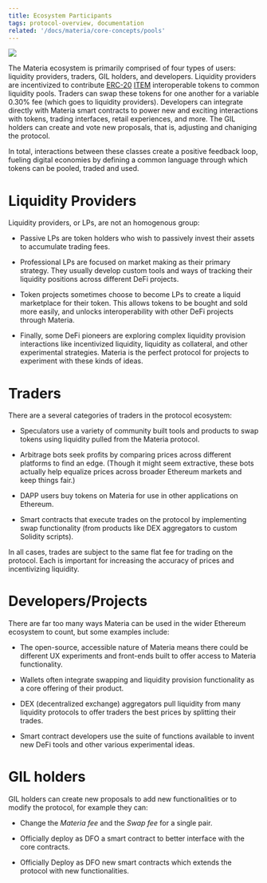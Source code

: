 ```yaml
---
title: Ecosystem Participants
tags: protocol-overview, documentation
related: '/docs/materia/core-concepts/pools'
---
```


![](/images/protocol.jpg)

The Materia ecosystem is primarily comprised of four types of users: liquidity providers, traders, GIL holders, and developers. Liquidity providers are incentivized to contribute [ERC-20](https://eips.ethereum.org/EIPS/eip-20) [ITEM](https://ethitem.com/) interoperable tokens to common liquidity pools. Traders can swap these tokens for one another for a variable <Link to="/docs/materia/advanced-topics/fees">0.30% fee</Link> (which goes to liquidity providers). Developers can integrate directly with Materia smart contracts to power new and exciting interactions with tokens, trading interfaces, retail experiences, and more. The GIL holders can create and vote new proposals, that is, adjusting and chaniging the protocol.

In total, interactions between these classes create a positive feedback loop, fueling digital economies by defining a common language through which tokens can be pooled, traded and used.

# Liquidity Providers

Liquidity providers, or LPs, are not an homogenous group:

- Passive LPs are token holders who wish to passively invest their assets to accumulate trading fees.

- Professional LPs are focused on market making as their primary strategy. They usually develop custom tools and ways of tracking their liquidity positions across different DeFi projects.

- Token projects sometimes choose to become LPs to create a liquid marketplace for their token. This allows tokens to be bought and sold more easily, and unlocks interoperability with other DeFi projects through Materia.

- Finally, some DeFi pioneers are exploring complex liquidity provision interactions like incentivized liquidity, liquidity as collateral, and other experimental strategies. Materia is the perfect protocol for projects to experiment with these kinds of ideas.

# Traders

There are a several categories of traders in the protocol ecosystem:

- Speculators use a variety of community built tools and products to swap tokens using liquidity pulled from the Materia protocol.

- Arbitrage bots seek profits by comparing prices across different platforms to find an edge. (Though it might seem extractive, these bots actually help equalize prices across broader Ethereum markets and keep things fair.)

- DAPP users buy tokens on Materia for use in other applications on Ethereum.

- Smart contracts that execute trades on the protocol by implementing swap functionality (from products like DEX aggregators to custom Solidity scripts).

In all cases, trades are subject to the same flat fee for trading on the protocol. Each is important for increasing the accuracy of prices and incentivizing liquidity.

# Developers/Projects

There are far too many ways Materia can be used in the wider Ethereum ecosystem to count, but some examples include:

- The open-source, accessible nature of Materia means there could be different UX experiments and front-ends built to offer access to Materia functionality.

- Wallets often integrate swapping and liquidity provision functionality as a core offering of their product.

- DEX (decentralized exchange) aggregators pull liquidity from many liquidity protocols to offer traders the best prices by splitting their trades.

- Smart contract developers use the suite of functions available to invent new DeFi tools and other various experimental ideas.

# GIL holders

GIL holders can create new proposals to add new functionalities or to modify the protocol, for example they can:

- Change the *Materia fee* and the *Swap fee* for a single pair.

- Officially deploy as DFO a smart contract to better interface with the core contracts.

- Officially Deploy as DFO new smart contracts which extends the protocol with new functionalities.
